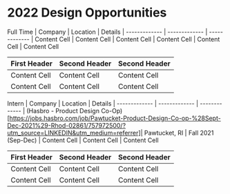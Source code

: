 # 2022 Design Opportunities

Full Time
| Company  | Location | Details
| ------------- | ------------- | -------------
| Content Cell  | Content Cell  | Content Cell 
| Content Cell  | Content Cell  | Content Cell 

| First Header  | Second Header | Second Header
| ------------- | ------------- | -------------
| Content Cell  | Content Cell  | Content Cell 
| Content Cell  | Content Cell  | Content Cell 

Intern
| Company  | Location | Details
| ------------- | ------------- | -------------
| (Hasbro - Product Design Co-Op)[https://jobs.hasbro.com/job/Pawtucket-Product-Design-Co-op-%28Sept-Dec-2021%29-Rhod-02861/757972500/?utm_source=LINKEDIN&utm_medium=referrer]| Pawtucket, RI | Fall 2021 (Sep-Dec)
| Content Cell  | Content Cell  | Content Cell 

| First Header  | Second Header | Second Header
| ------------- | ------------- | -------------
| Content Cell  | Content Cell  | Content Cell 
| Content Cell  | Content Cell  | Content Cell 
